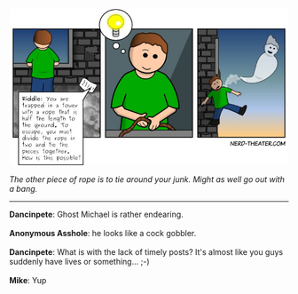 <!--
.. title: Thinking Outside The Box
.. slug: thinking-outside-the-box
.. date: 2011/10/19 00:00:00
.. tags: 
.. link: 
.. description: 
-->

<a href='thinking-outside-the-box.html' title='View comments'>
<img class='comic' src='../assets/comics/20111019.jpg' />
</a>

<em>The other piece of rope is to tie around your junk. Might as well go out with a bang.</em>

<!-- TEASER_END -->
<hr />

<div class='comments'>
<b>Dancinpete</b>: Ghost Michael is rather endearing.<br /><br />
<b>Anonymous Asshole</b>: he looks like a cock gobbler. <br /><br />
<b>Dancinpete</b>: What is with the lack of timely posts? It's almost like you guys suddenly have lives or something... ;-) <br /><br />
<b>Mike</b>: Yup<br /><br />
</div>

